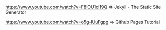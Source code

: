 
https://www.youtube.com/watch?v=F8iOU1ci19Q => Jekyll - The Static Site Generator

https://www.youtube.com/watch?v=o5g-lUuFgpg => Github Pages Tutorial
